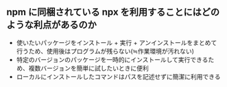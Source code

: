 ## npm に同梱されている npx を利用することにはどのような利点があるのか

- 使いたいパッケージをインストール + 実行 + アンインストールをまとめて行うため、使用後はプログラムが残らない(≒作業環境が汚れない)
- 特定のバージョンのパッケージを一時的にインストールして実行できるため、複数バージョンを簡単に試したいときに便利
- ローカルにインストールしたコマンドはパスを記述せずに簡潔に利用できる

